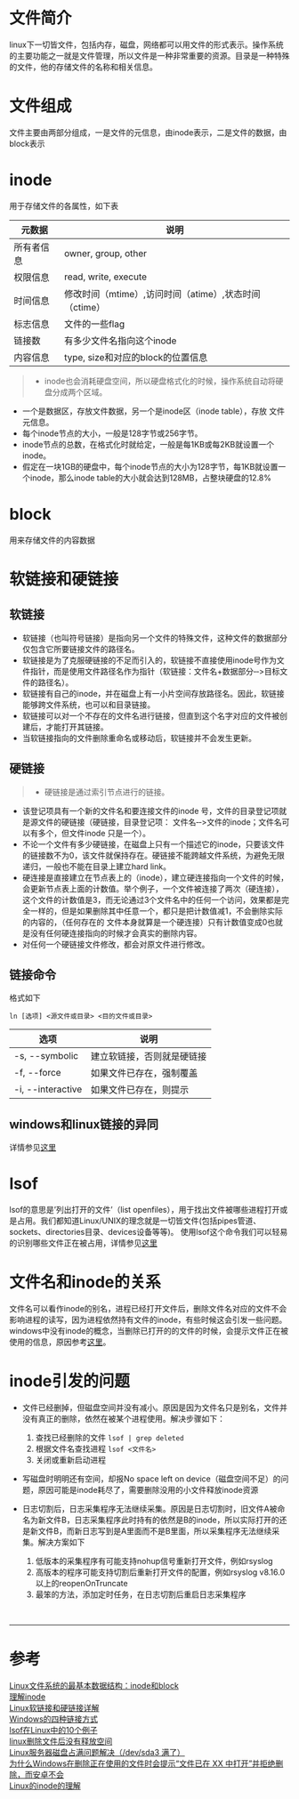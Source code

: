 # 文件简介
linux下一切皆文件，包括内存，磁盘，网络都可以用文件的形式表示。操作系统的主要功能之一就是文件管理，所以文件是一种非常重要的资源。目录是一种特殊的文件，他的存储文件的名称和相关信息。


# 文件组成
文件主要由两部分组成，一是文件的元信息，由inode表示，二是文件的数据，由block表示


# inode
用于存储文件的各属性，如下表

|元数据 |说明 |
|--- |--- |
|所有者信息 | owner, group, other |
|权限信息 | read, write, execute |
|时间信息 | 修改时间（mtime）,访问时间（atime）,状态时间（ctime）|
|标志信息 | 文件的一些flag |
|链接数 | 有多少文件名指向这个inode |
|内容信息 |type, size和对应的block的位置信息 |

> - inode也会消耗硬盘空间，所以硬盘格式化的时候，操作系统自动将硬盘分成两个区域。  
- 一个是数据区，存放文件数据，另一个是inode区（inode table），存放 文件元信息。  
- 每个inode节点的大小，一般是128字节或256字节。
- inode节点的总数，在格式化时就给定，一般是每1KB或每2KB就设置一个inode。  
- 假定在一块1GB的硬盘中，每个inode节点的大小为128字节，每1KB就设置一个inode，那么inode table的大小就会达到128MB，占整块硬盘的12.8%


# block
用来存储文件的内容数据

# 软链接和硬链接
## 软链接
> 
- 软链接（也叫符号链接）是指向另一个文件的特殊文件，这种文件的数据部分仅包含它所要链接文件的路径名。  
- 软链接是为了克服硬链接的不足而引入的，软链接不直接使用inode号作为文件指针，而是使用文件路径名作为指针（软链接：文件名+数据部分‐‐>目标文件的路径名）。
- 软链接有自己的inode，并在磁盘上有一小片空间存放路径名。因此，软链接能够跨文件系统，也可以和目录链接。
- 软链接可以对一个不存在的文件名进行链接，但直到这个名字对应的文件被创建后，才能打开其链接。
- 当软链接指向的文件删除重命名或移动后，软链接并不会发生更新。


## 硬链接
> - 硬链接是通过索引节点进行的链接。 
- 该登记项具有一个新的文件名和要连接文件的inode 号，文件的目录登记项就是源文件的硬链接（硬链接，目录登记项： 文件名‐‐>文件的inode；文件名可以有多个，但文件inode 只是一个）。
- 不论一个文件有多少硬链接，在磁盘上只有一个描述它的inode，只要该文件的链接数不为0，该文件就保持存在。硬链接不能跨越文件系统，为避免无限递归，一般也不能在目录上建立hard link。 
- 硬连接是直接建立在节点表上的（inode），建立硬连接指向一个文件的时候，会更新节点表上面的计数值。举个例子，一个文件被连接了两次（硬连接），这个文件的计数值是3，而无论通过3个文件名中的任何一个访问，效果都是完全一样的，但是如果删除其中任意一个，都只是把计数值减1，不会删除实际的内容的，（任何存在的 文件本身就算是一个硬连接）只有计数值变成0也就是没有任何硬连接指向的时候才会真实的删除内容。
- 对任何一个硬链接文件修改，都会对原文件进行修改。

## 链接命令 
格式如下
```
ln [选项] <源文件或目录> <目的文件或目录>
```

|选项 | 说明 |
|--- |--- |
|-s, --symbolic | 建立软链接，否则就是硬链接 |
|-f, --force | 如果文件已存在，强制覆盖 |
|-i, --interactive | 如果文件已存在，则提示 |

## windows和linux链接的异同
详情参见[这里][4] 


# lsof
lsof的意思是’列出打开的文件’（list openfiles），用于找出文件被哪些进程打开或是占用。我们都知道Linux/UNIX的理念就是一切皆文件(包括pipes管道、sockets、directories目录、devices设备等等)。 
使用lsof这个命令我们可以轻易的识别哪些文件正在被占用，详情参见[这里][5]


# 文件名和inode的关系
文件名可以看作inode的别名，进程已经打开文件后，删除文件名对应的文件不会影响进程的读写，因为进程依然持有文件的inode，有些时候这会引发一些问题。windows中没有inode的概念，当删除已打开的的文件的时候，会提示文件正在被使用的信息，原因参考[这里][7]。

# inode引发的问题
-  文件已经删掉，但磁盘空间并没有减小。原因是因为文件名只是别名，文件并没有真正的删除，依然在被某个进程使用。解决步骤如下：
    1. 查找已经删除的文件 `lsof | grep deleted`
    2. 根据文件名查找进程 `lsof <文件名>`
    3. 关闭或重新启动进程
    
- 写磁盘时明明还有空间，却报No space left on device（磁盘空间不足）的问题，原因可能是inode耗尽了，需要删除没用的小文件释放inode资源

- 日志切割后，日志采集程序无法继续采集。原因是日志切割时，旧文件A被命名为新文件B，日志采集程序此时持有的依然是B的inode，所以实际打开的还是新文件B，而新日志写到是A里面而不是B里面，所以采集程序无法继续采集。解决方案如下
    1. 低版本的采集程序有可能支持nohup信号重新打开文件，例如rsyslog
    2. 高版本的程序可能支持切割后重新打开文件的配置，例如rsyslog v8.16.0以上的reopenOnTruncate
    3. 最笨的方法，添加定时任务，在日志切割后重启日志采集程序


<br/>

---

# 参考

[Linux文件系统的最基本数据结构：inode和block][1]  
[理解inode][2]  
[Linux软链接和硬链接详解][3]  
[Windows的四种链接方式][4]  
[lsof在Linux中的10个例子][5]  
[linux删除文件后没有释放空间][6]  
[Linux服务器磁盘占满问题解决（/dev/sda3 满了）][7]   
[为什么Windows在删除正在使用的文件时会提示“文件已在 XX 中打开”并拒绝删除，而安卓不会][8]  
[Linux的inode的理解][9]  

[1]: http://zhang789.blog.51cto.com/11045979/1846339
[2]: http://www.ruanyifeng.com/blog/2011/12/inode.html
[3]: http://zhang789.blog.51cto.com/11045979/1846353
[4]: http://www.binarythink.net/2013/06/windows-link/
[5]: https://kumu-linux.github.io/blog/2013/04/08/lsof/
[6]: http://blog.csdn.net/wyzxg/article/details/4971843
[7]: http://skyhome.cn/server/341.html
[8]: https://www.zhihu.com/question/40842564
[9]: http://ityunwei2017.blog.51cto.com/7662323/1539481